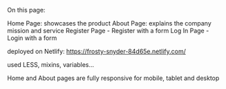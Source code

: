 On this page:

Home Page:
showcases the product 
About Page:
explains the company mission and service
Register Page - Register with a form
Log In Page - Login with a form

deployed on Netlify: https://frosty-snyder-84d65e.netlify.com/

used LESS, mixins, variables...

Home and About pages are fully responsive for mobile, tablet and desktop
